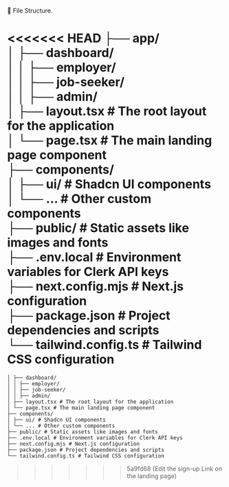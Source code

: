 📂 File Structure.

<<<<<<< HEAD
├── app/    
│ ├── dashboard/  
│ │ ├── employer/  
│ │ ├── job-seeker/  
│ │ ├── admin/  
│ ├── layout.tsx # The root layout for the application   
│ └── page.tsx # The main landing page component   
├── components/   
│ ├── ui/ # Shadcn UI components   
│ └── ... # Other custom components   
├── public/ # Static assets like images and fonts   
├── .env.local # Environment variables for Clerk API keys   
├── next.config.mjs # Next.js configuration   
├── package.json # Project dependencies and scripts   
└── tailwind.config.ts # Tailwind CSS configuration   
=======
```├── app/
│ ├── dashboard/
│ │ ├── employer/
│ │ ├── job-seeker/
│ │ ├── admin/
│ ├── layout.tsx # The root layout for the application
│ └── page.tsx # The main landing page component
├── components/
│ ├── ui/ # Shadcn UI components
│ └── ... # Other custom components
├── public/ # Static assets like images and fonts
├── .env.local # Environment variables for Clerk API keys
├── next.config.mjs # Next.js configuration
├── package.json # Project dependencies and scripts
└── tailwind.config.ts # Tailwind CSS configuration
```
>>>>>>> 5a9fd68 (Edit the sign-up Link on the landing page)
